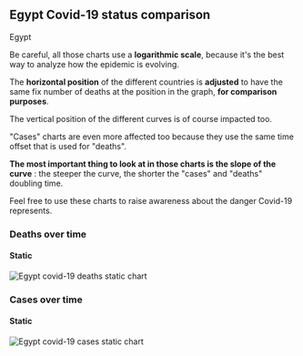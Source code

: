 ## Egypt Covid-19 status comparison 

Egypt



Be careful, all those charts use a **logarithmic scale**, because it's the best way to analyze how the epidemic is evolving.
 
The **horizontal position** of the different countries is **adjusted** to have the same fix number of deaths at the position in the graph, **for comparison purposes**.

The vertical position of the different curves is of course impacted too.

"Cases" charts are even more affected too because they use the same time offset that is used for "deaths".

**The most important thing to look at in those charts is the slope of the curve** : the steeper the curve, the shorter the "cases" and "deaths" doubling time.

Feel free to use these charts to raise awareness about the danger Covid-19 represents. 


 
### Deaths over time
 
#### Static
![Egypt covid-19 deaths static chart](https://raw.githubusercontent.com/madlag/coronavirus_study/master/notebooks/graphs/2020-03-20/countries/Egypt/2020-03-20_Egypt_deaths.png "Egypt covid-19 deaths static chart")   

 
### Cases over time
 
#### Static
![Egypt covid-19 cases static chart](https://raw.githubusercontent.com/madlag/coronavirus_study/master/notebooks/graphs/2020-03-20/countries/Egypt/2020-03-20_Egypt_deaths.png "Egypt covid-19 cases static chart")   

